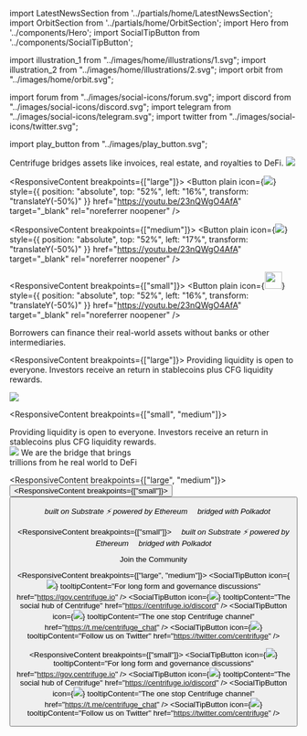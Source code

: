 <!-- Imports -->

import LatestNewsSection from '../partials/home/LatestNewsSection';
import OrbitSection from '../partials/home/OrbitSection';
import Hero from '../components/Hero';
import SocialTipButton from '../components/SocialTipButton';

import illustration_1 from "../images/home/illustrations/1.svg";
import illustration_2 from "../images/home/illustrations/2.svg";
import orbit from "../images/home/orbit.svg";

import forum from "../images/social-icons/forum.svg";
import discord from "../images/social-icons/discord.svg";
import telegram from "../images/social-icons/telegram.svg";
import twitter from "../images/social-icons/twitter.svg";

import play_button from "../images/play_button.svg";

<!-- Intro -->
<Hero />

<Section>
<Box fill="horizontal" border />
</Section>

<Section gap="large">

<Row>

<Col span={{ large: 3 }}>
<Text size="large" textAlign="left">
Centrifuge bridges assets like invoices, real estate, and royalties to DeFi.
</Text>
</Col>

<Col span={{ large: 1 }} margin={{ bottom: "large" }} />
<Col span={{ large: 8 }}>
<Box style={{ position: "relative" }}>
<Image src={illustration_1} />

<ResponsiveContent breakpoints={["large"]}>
<Button plain icon={<Image src={play_button} />} style={{ position: "absolute", top: "52%", left: "16%", transform: "translateY(-50%)" }} href="https://youtu.be/23nQWgO4AfA" target="_blank" rel="noreferrer noopener" />
</ResponsiveContent>

<ResponsiveContent breakpoints={["medium"]}>
<Button plain icon={<Image src={play_button} />} style={{ position: "absolute", top: "52%", left: "17%", transform: "translateY(-50%)" }} href="https://youtu.be/23nQWgO4AfA" target="_blank" rel="noreferrer noopener" />
</ResponsiveContent>

<ResponsiveContent breakpoints={["small"]}>
<Button plain icon={<Image src={play_button} width="30px" />} style={{ position: "absolute", top: "52%", left: "16%", transform: "translateY(-50%)" }} href="https://youtu.be/23nQWgO4AfA" target="_blank" rel="noreferrer noopener" />
</ResponsiveContent>

</Box>
</Col>

</Row>

<Row>

<Col span={{ large: 5 }} align="stretch">
<Box justify="around" flex="grow">
<Text size="large" textAlign="left">
Borrowers can finance their real-world assets without banks or other intermediaries.
</Text>

<ResponsiveContent breakpoints={["large"]}>
<Text size="large" textAlign="left">
Providing liquidity is open to everyone. Investors receive an return in stablecoins plus CFG liquidity rewards.
</Text>
</ResponsiveContent>

</Box>
</Col>

<Col span={{ large: 1 }} margin={{ bottom: "large" }} />
<Col span={{ large: 6 }}>
<Image src={illustration_2} />
</Col>

</Row>

<ResponsiveContent breakpoints={["small", "medium"]}>
<Row>
<Col span={12}>
<Text size="large" textAlign="left">
Providing liquidity is open to everyone. Investors receive an return in stablecoins plus CFG liquidity rewards.
</Text>
</Col>
</Row>
</ResponsiveContent>

</Section>

<!-- Orbit Section -->
<OrbitSection gap="large">
<Row>
<Col span={6}>
<Image src={orbit} />
</Col>
<Col span={1} margin={{ bottom: "large" }} />
<Col span={5}>
<Box gap="large">
<Text size="xlarge" weight={500} textAlign="left">We are the bridge that brings<br/>trillions from he real world to DeFi</Text>

<ResponsiveContent breakpoints={["large", "medium"]}>
<Button primary color="black" label="About Centrifuge" alignSelf="start" href="/about" />
</ResponsiveContent>
<ResponsiveContent breakpoints={["small"]}>
<Button primary color="black" label="About Centrifuge" href="/about" />
</ResponsiveContent>

</Box>
</Col>
</Row>

<Box>
<ResponsiveContent breakpoints={["large", "medium"]}>
<Box direction="row" gap="medium" justify="center">
<Text textAlign="center"><em>‍🛠 built on Substrate</em></Text>
<Text textAlign="center"><em>⚡ powered by Ethereum</em></Text>
<Text textAlign="center"><em>🔗 bridged with Polkadot</em></Text>
</Box>
</ResponsiveContent>

<ResponsiveContent breakpoints={["small"]}>
<Box gap="medium">
<Text textAlign="center"><em>‍🛠 built on Substrate</em></Text>
<Text textAlign="center"><em>⚡ powered by Ethereum</em></Text>
<Text textAlign="center"><em>🔗 bridged with Polkadot</em></Text>
</Box>
</ResponsiveContent>
</Box>

</OrbitSection>

<!-- Social Buttons -->
<Section gap="medium">

<Text color="dark-4" size="large" textAlign="center">Join the Community</Text>

<ResponsiveContent breakpoints={["large", "medium"]}>
<Box direction="row" gap="xlarge" justify="center">
<SocialTipButton icon={<Image src={forum} />} tooltipContent="For long form and governance discussions" href="https://gov.centrifuge.io" />
<SocialTipButton icon={<Image src={discord} />} tooltipContent="The social hub of Centrifuge" href="https://centrifuge.io/discord" />
<SocialTipButton icon={<Image src={telegram} />} tooltipContent="The one stop Centrifuge channel" href="https://t.me/centrifuge_chat" />
<SocialTipButton icon={<Image src={twitter} />} tooltipContent="Follow us on Twitter" href="https://twitter.com/centrifuge" />
</Box>
</ResponsiveContent>

<ResponsiveContent breakpoints={["small"]}>
<Box gap="large">
<Box direction="row" gap="xlarge" justify="center">
<SocialTipButton icon={<Image src={forum} />} tooltipContent="For long form and governance discussions" href="https://gov.centrifuge.io" />
<SocialTipButton icon={<Image src={discord} />} tooltipContent="The social hub of Centrifuge" href="https://centrifuge.io/discord" />
</Box>
<Box direction="row" gap="xlarge" justify="center">
<SocialTipButton icon={<Image src={telegram} />} tooltipContent="The one stop Centrifuge channel" href="https://t.me/centrifuge_chat" />
<SocialTipButton icon={<Image src={twitter} />} tooltipContent="Follow us on Twitter" href="https://twitter.com/centrifuge" />
</Box>
</Box>
</ResponsiveContent>

</Section>

<!-- Latest News -->
<Section>
<LatestNewsSection />
</Section>
